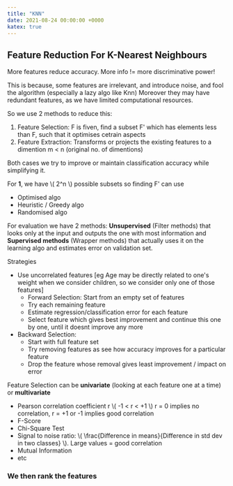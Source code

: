 ```yaml
---
title: "KNN"
date: 2021-08-24 00:00:00 +0000
katex: true
---
```


## Feature Reduction For K-Nearest Neighbours

More features reduce accuracy. More info != more discriminative power!

This is because, some features are irrelevant, and introduce noise, and fool the algorithm (especially a lazy algo like Knn)
Moreover they may have redundant features, as we have limited computational resources.

So we use 2 methods to reduce this:

1. Feature Selection: F is fiven, find a subset F' which has elements less than F, such that it optimises cetrain aspects
2. Feature Extraction: Transforms or projects the existing features to a dimention m < n (original no. of dimentions)

Both cases we try to improve or maintain classification accuracy while simplifying it.

For **1**, we have \\( 2^n \\) possible subsets
so finding F' can use

- Optimised algo
- Heuristic / Greedy algo
- Randomised algo

For evaluation we have 2 methods: **Unsupervised** (Filter methods) that looks only at the input and outputs the one with most information and **Supervised methods** (Wrapper methods) that actually uses it on the learning algo and estimates error on validation set.

Strategies
- Use uncorrelated features [eg Age may be directly related to one's weight when we consider children, so we consider only one of those features]
  - Forward Selection: Start from an empty set of features
  - Try each remaining feature
  - Estimate regression/classification error for each feature
  - Select feature which gives best improvement and continue this one by one, until it doesnt improve any more
- Backward Selection:
  - Start with full feature set
  - Try removing features as see how accuracy improves for a particular feature
  - Drop the feature whose removal gives least improvement / impact on error

Feature Selection can be **univariate** (looking at each feature one at a time) or **multivariate**

- Pearson correlation coefficient r \\( -1 < r < +1 \\) r = 0 implies no correlation, r = +1 or -1 implies good correlation
- F-Score
- Chi-Square Test
- Signal to noise ratio: \\( \frac{Difference in means}{Difference in std dev in two classes} \\). Large values = good correlation 
- Mutual Information
- etc

### We then rank the features


